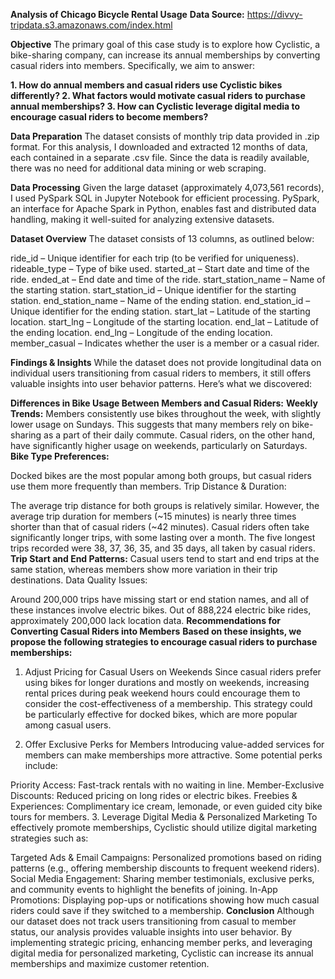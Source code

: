 **Analysis of Chicago Bicycle Rental Usage**
**Data Source:** https://divvy-tripdata.s3.amazonaws.com/index.html

**Objective**
The primary goal of this case study is to explore how Cyclistic, a bike-sharing company, can increase its annual memberships by converting casual riders into members. Specifically, we aim to answer:

**1. How do annual members and casual riders use Cyclistic bikes differently?
2. What factors would motivate casual riders to purchase annual memberships?
3. How can Cyclistic leverage digital media to encourage casual riders to become members?**

**Data Preparation**
The dataset consists of monthly trip data provided in .zip format. For this analysis, I downloaded and extracted 12 months of data, each contained in a separate .csv file. Since the data is readily available, there was no need for additional data mining or web scraping.

**Data Processing**
Given the large dataset (approximately 4,073,561 records), I used PySpark SQL in Jupyter Notebook for efficient processing. PySpark, an interface for Apache Spark in Python, enables fast and distributed data handling, making it well-suited for analyzing extensive datasets.

**Dataset Overview**
The dataset consists of 13 columns, as outlined below:

ride_id – Unique identifier for each trip (to be verified for uniqueness).
rideable_type – Type of bike used.
started_at – Start date and time of the ride.
ended_at – End date and time of the ride.
start_station_name – Name of the starting station.
start_station_id – Unique identifier for the starting station.
end_station_name – Name of the ending station.
end_station_id – Unique identifier for the ending station.
start_lat – Latitude of the starting location.
start_lng – Longitude of the starting location.
end_lat – Latitude of the ending location.
end_lng – Longitude of the ending location.
member_casual – Indicates whether the user is a member or a casual rider.

**Findings & Insights**
While the dataset does not provide longitudinal data on individual users transitioning from casual riders to members, it still offers valuable insights into user behavior patterns. Here’s what we discovered:

**Differences in Bike Usage Between Members and Casual Riders:**
**Weekly Trends:**
Members consistently use bikes throughout the week, with slightly lower usage on Sundays. This suggests that many members rely on bike-sharing as a part of their daily commute.
Casual riders, on the other hand, have significantly higher usage on weekends, particularly on Saturdays.
**Bike Type Preferences:**

Docked bikes are the most popular among both groups, but casual riders use them more frequently than members.
Trip Distance & Duration:

The average trip distance for both groups is relatively similar.
However, the average trip duration for members (~15 minutes) is nearly three times shorter than that of casual riders (~42 minutes).
Casual riders often take significantly longer trips, with some lasting over a month. The five longest trips recorded were 38, 37, 36, 35, and 35 days, all taken by casual riders.
**Trip Start and End Patterns:**
Casual users tend to start and end trips at the same station, whereas members show more variation in their trip destinations.
Data Quality Issues:

Around 200,000 trips have missing start or end station names, and all of these instances involve electric bikes. Out of 888,224 electric bike rides, approximately 200,000 lack location data.
**Recommendations for Converting Casual Riders into Members**
**Based on these insights, we propose the following strategies to encourage casual riders to purchase memberships:**
1. Adjust Pricing for Casual Users on Weekends
Since casual riders prefer using bikes for longer durations and mostly on weekends, increasing rental prices during peak weekend hours could encourage them to consider the cost-effectiveness of a membership. This strategy could be particularly effective for docked bikes, which are more popular among casual users.

2. Offer Exclusive Perks for Members
Introducing value-added services for members can make memberships more attractive. Some potential perks include:

Priority Access: Fast-track rentals with no waiting in line.
Member-Exclusive Discounts: Reduced pricing on long rides or electric bikes.
Freebies & Experiences: Complimentary ice cream, lemonade, or even guided city bike tours for members.
3. Leverage Digital Media & Personalized Marketing
To effectively promote memberships, Cyclistic should utilize digital marketing strategies such as:

Targeted Ads & Email Campaigns: Personalized promotions based on riding patterns (e.g., offering membership discounts to frequent weekend riders).
Social Media Engagement: Sharing member testimonials, exclusive perks, and community events to highlight the benefits of joining.
In-App Promotions: Displaying pop-ups or notifications showing how much casual riders could save if they switched to a membership.
**Conclusion**
Although our dataset does not track users transitioning from casual to member status, our analysis provides valuable insights into user behavior. By implementing strategic pricing, enhancing member perks, and leveraging digital media for personalized marketing, Cyclistic can increase its annual memberships and maximize customer retention.
